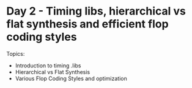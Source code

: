 # Day 2 - Timing libs, hierarchical vs flat synthesis and efficient flop coding styles
Topics:
- Introduction to timing .libs
- Hierarchical vs Flat Synthesis
- Various Flop Coding Styles and optimization
